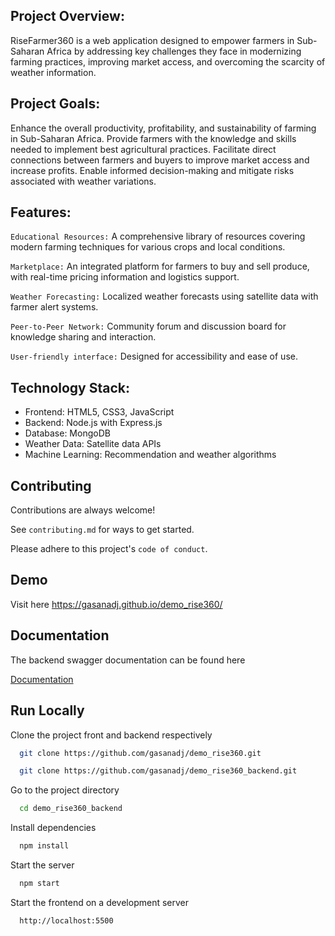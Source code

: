 ## Project Overview:

RiseFarmer360 is a web application designed to empower farmers in Sub-Saharan Africa by addressing key challenges they face in modernizing farming practices, improving market access, and overcoming the scarcity of weather information.

## Project Goals:

Enhance the overall productivity, profitability, and sustainability of farming in Sub-Saharan Africa.
Provide farmers with the knowledge and skills needed to implement best agricultural practices.
Facilitate direct connections between farmers and buyers to improve market access and increase profits.
Enable informed decision-making and mitigate risks associated with weather variations.

## Features:

`Educational Resources:` A comprehensive library of resources covering modern farming techniques for various crops and local conditions.

`Marketplace:` An integrated platform for farmers to buy and sell produce, with real-time pricing information and logistics support.

`Weather Forecasting:` Localized weather forecasts using satellite data with farmer alert systems.

`Peer-to-Peer Network:` Community forum and discussion board for knowledge sharing and interaction.

`User-friendly interface:` Designed for accessibility and ease of use.

## Technology Stack:

- Frontend: HTML5, CSS3, JavaScript
- Backend: Node.js with Express.js
- Database: MongoDB
- Weather Data: Satellite data APIs
- Machine Learning: Recommendation and weather algorithms

## Contributing

Contributions are always welcome!

See `contributing.md` for ways to get started.

Please adhere to this project's `code of conduct`.

## Demo

Visit here https://gasanadj.github.io/demo_rise360/ 

## Documentation

The backend swagger documentation can be found here

[Documentation](https://risefarmer360.onrender.com/api-docs)

## Run Locally

Clone the project front and backend respectively

```bash
  git clone https://github.com/gasanadj/demo_rise360.git
```

```bash
  git clone https://github.com/gasanadj/demo_rise360_backend.git
```

Go to the project directory

```bash
  cd demo_rise360_backend
```

Install dependencies

```bash
  npm install
```

Start the server

```bash
  npm start
```

Start the frontend on a development server

```bash
  http://localhost:5500
```
